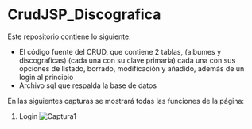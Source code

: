 # CrudJSP_Discografica
  Este repositorio contiene lo siguiente:
  - El código fuente del CRUD, que contiene 2 tablas, (albumes y discograficas) (cada una con su clave primaria) cada una con sus opciones de listado, borrado, modificación y añadido, además de un login al principio
  - Archivo sql que respalda la base de datos

En las siguientes capturas se mostrará todas las funciones de la página:

1. Login
![Captura1](https://user-images.githubusercontent.com/72436388/155395619-efe1da93-6511-4a5f-b4a4-0dc940685c15.PNG)

